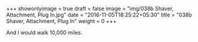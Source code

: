 +++
showonlyimage = true
draft = false
image = "img/038b Shaver, Attachment, Plug In.jpg"
date = "2016-11-05T18:25:22+05:30"
title = "038b Shaver, Attachment, Plug In"
weight = 0
+++

And I would walk 10,000 miles.

